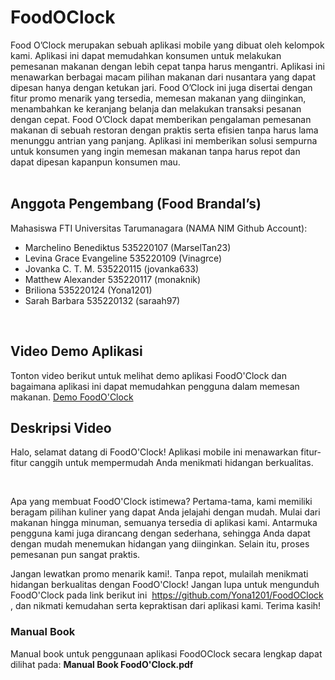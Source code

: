 # FoodOClock
Food O’Clock merupakan sebuah aplikasi mobile yang dibuat oleh kelompok kami. Aplikasi ini dapat memudahkan konsumen untuk melakukan pemesanan makanan dengan lebih cepat tanpa harus mengantri. Aplikasi ini menawarkan berbagai macam pilihan makanan dari nusantara yang dapat dipesan hanya dengan ketukan jari. Food O’Clock ini juga disertai dengan fitur promo menarik yang tersedia, memesan makanan yang diinginkan, menambahkan ke keranjang belanja dan melakukan transaksi pesanan dengan cepat.
Food O’Clock dapat memberikan pengalaman pemesanan makanan di sebuah restoran dengan praktis serta efisien tanpa harus lama menunggu antrian yang panjang. Aplikasi ini memberikan solusi sempurna untuk konsumen yang ingin memesan makanan tanpa harus repot dan dapat dipesan kapanpun konsumen mau.
<br />
<br />

## Anggota Pengembang (Food Brandal’s)
Mahasiswa FTI Universitas Tarumanagara
(NAMA   NIM     Github Account):
- Marchelino Benediktus		535220107 (MarselTan23)
- Levina Grace Evangeline 	535220109 (Vinagrce)
- Jovanka C. T. M.	 	535220115 (jovanka633)
- Matthew Alexander 		535220117 (monaknik)
- Briliona			535220124 (Yona1201)
- Sarah Barbara			535220132 (saraah97)
<br />

## Video Demo Aplikasi
Tonton video berikut untuk melihat demo aplikasi FoodO'Clock dan bagaimana aplikasi ini dapat memudahkan pengguna dalam memesan makanan.
[Demo FoodO'Clock](https://youtu.be/2sWYKlwPFKo?feature=shared)<br>

## Deskripsi Video
Halo, selamat datang di FoodO'Clock! Aplikasi mobile ini menawarkan fitur-fitur canggih untuk mempermudah Anda menikmati hidangan berkualitas.

<br>

Apa yang membuat FoodO'Clock istimewa? Pertama-tama, kami memiliki beragam pilihan kuliner yang dapat Anda jelajahi dengan mudah. Mulai dari makanan hingga minuman, semuanya tersedia di aplikasi kami.
Antarmuka pengguna kami juga dirancang dengan sederhana, sehingga Anda dapat dengan mudah menemukan hidangan yang diinginkan. Selain itu, proses pemesanan pun sangat praktis.
<br>

Jangan lewatkan promo menarik kami!. Tanpa repot, mulailah menikmati hidangan berkualitas dengan FoodO'Clock!
Jangan lupa untuk mengunduh FoodO'Clock pada link berikut ini  https://github.com/Yona1201/FoodOClock , dan nikmati kemudahan serta kepraktisan dari aplikasi kami. Terima kasih!
<br>

### Manual Book
Manual book untuk penggunaan aplikasi FoodOClock secara lengkap dapat dilihat pada: **Manual Book FoodO'Clock.pdf**
<br />
<br />

